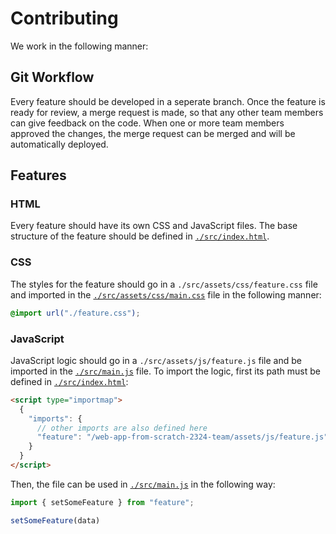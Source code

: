 # Contributing

We work in the following manner:

## Git Workflow

Every feature should be developed in a seperate branch. Once the feature is ready for review, a merge request is made, so that any other team members can give feedback on the code. When one or more team members approved the changes, the merge request can be merged and will be automatically deployed.

## Features

### HTML

Every feature should have its own CSS and JavaScript files. The base structure of the feature should be defined in [`./src/index.html`](./src/index.html). 

### CSS

The styles for the feature should go in a `./src/assets/css/feature.css` file and imported in the [`./src/assets/css/main.css`](./src/assets/css/main.css) file in the following manner:

```css
@import url("./feature.css");
```

### JavaScript

JavaScript logic should go in a `./src/assets/js/feature.js` file and be imported in the [`./src/main.js`](./src/main.js) file. To import the logic, first its path must be defined in [`./src/index.html`](./src/index.html):

```html
<script type="importmap">
  {
    "imports": {
      // other imports are also defined here
      "feature": "/web-app-from-scratch-2324-team/assets/js/feature.js"
    }
  }
</script>
```

Then, the file can be used in [`./src/main.js`](./src/main.js) in the following way:

```js
import { setSomeFeature } from "feature";

setSomeFeature(data)
```
